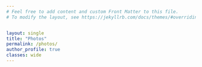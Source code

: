 ```yaml
---
# Feel free to add content and custom Front Matter to this file.
# To modify the layout, see https://jekyllrb.com/docs/themes/#overriding-theme-defaults


layout: single
title: "Photos"
permalink: /photos/
author_profile: true
classes: wide
---
```

